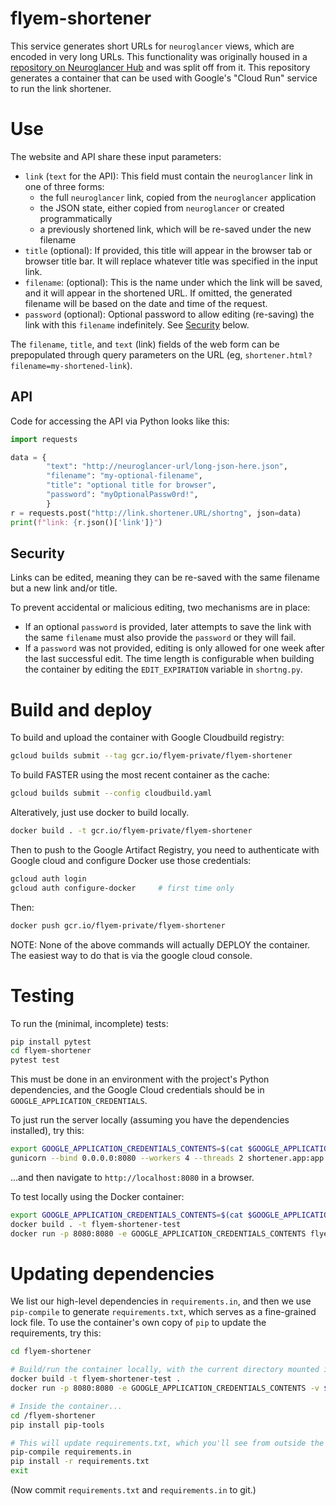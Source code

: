 flyem-shortener
===============

This service generates short URLs for `neuroglancer` views, which are encoded in very long URLs. This functionality was originally housed in a [repository on Neuroglancer Hub](https://github.com/neuroglancerhub/ngsupport) and was split off from it. This repository generates a container that can be used with Google's "Cloud Run" service to run the link shortener.

# Use

The website and API share these input parameters:

- `link` (`text` for the API): This field must contain the `neuroglancer` link in one of three forms:
    - the full `neuroglancer` link, copied from the `neuroglancer` application
    - the JSON state, either copied from `neuroglancer` or created programmatically
    - a previously shortened link, which will be re-saved under the new filename
- `title` (optional): If provided, this title will appear in the browser tab or browser title bar. It will replace whatever title was specified in the input link.
- `filename`: (optional): This is the name under which the link will be saved, and it will appear in the shortened URL. If omitted, the generated filename will be based on the date and time of the request.
- `password` (optional): Optional password to allow editing (re-saving) the link with this `filename` indefinitely. See [Security](#security) below.

The `filename`, `title`, and `text` (link) fields of the web form can be prepopulated through query parameters on the URL (eg, `shortener.html?filename=my-shortened-link`). 

## API

Code for accessing the API via Python looks like this:

```python
import requests

data = {
        "text": "http://neuroglancer-url/long-json-here.json",
        "filename": "my-optional-filename",
        "title": "optional title for browser",
        "password": "myOptionalPassw0rd!",
        }
r = requests.post("http://link.shortener.URL/shortng", json=data)
print(f"link: {r.json()['link']}")
```

## Security

Links can be edited, meaning they can be re-saved with the same filename but a new link and/or title.

To prevent accidental or malicious editing, two mechanisms are in place:
- If an optional `password` is provided, later attempts to save the link with the same `filename` must also provide the `password` or they will fail.
- If a `password` was not provided, editing is only allowed for one week after the last successful edit. The time length is configurable when building the container by editing the `EDIT_EXPIRATION` variable in `shortng.py`.


# Build and deploy

To build and upload the container with Google Cloudbuild registry:

```bash
gcloud builds submit --tag gcr.io/flyem-private/flyem-shortener
```

To build FASTER using the most recent container as the cache:

```bash
gcloud builds submit --config cloudbuild.yaml
```


Alteratively, just use docker to build locally.

```bash
docker build . -t gcr.io/flyem-private/flyem-shortener
```

Then to push to the Google Artifact Registry, you need to authenticate with Google cloud and configure Docker use those credentials:

```bash
gcloud auth login
gcloud auth configure-docker     # first time only
```

Then:

```bash
docker push gcr.io/flyem-private/flyem-shortener
```

NOTE: None of the above commands will actually DEPLOY the container.
      The easiest way to do that is via the google cloud console.

# Testing

To run the (minimal, incomplete) tests:

```bash
pip install pytest
cd flyem-shortener
pytest test
```

This must be done in an environment with the project's Python dependencies, and the Google Cloud credentials should be in `GOOGLE_APPLICATION_CREDENTIALS`.

To just run the server locally (assuming you have the dependencies installed), try this:

```bash
export GOOGLE_APPLICATION_CREDENTIALS_CONTENTS=$(cat $GOOGLE_APPLICATION_CREDENTIALS)
gunicorn --bind 0.0.0.0:8080 --workers 4 --threads 2 shortener.app:app
```

...and then navigate to `http://localhost:8080` in a browser.

To test locally using the Docker container:

```bash
export GOOGLE_APPLICATION_CREDENTIALS_CONTENTS=$(cat $GOOGLE_APPLICATION_CREDENTIALS)
docker build . -t flyem-shortener-test
docker run -p 8080:8080 -e GOOGLE_APPLICATION_CREDENTIALS_CONTENTS flyem-shortener-test
```

# Updating dependencies

We list our high-level dependencies in `requirements.in`, and then we use `pip-compile` to generate `requirements.txt`, which serves as a fine-grained lock file.
To use the container's own copy of `pip` to update the requirements, try this:

```bash
cd flyem-shortener

# Build/run the container locally, with the current directory mounted inside.
docker build -t flyem-shortener-test .
docker run -p 8080:8080 -e GOOGLE_APPLICATION_CREDENTIALS_CONTENTS -v $(pwd):/flyem-shortener -it flyem-shortener-test /bin/bash

# Inside the container...
cd /flyem-shortener
pip install pip-tools

# This will update requirements.txt, which you'll see from outside the container.
pip-compile requirements.in
pip install -r requirements.txt
exit
```

(Now commit `requirements.txt` and `requirements.in` to git.)
